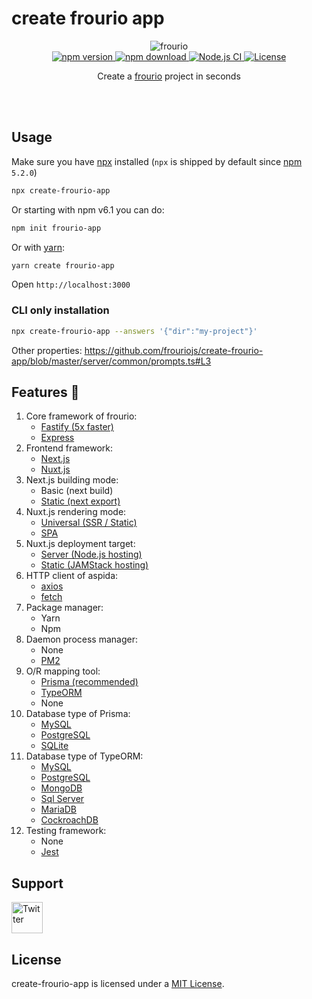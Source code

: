 # create frourio app

<div align="center">
  <img src="https://frouriojs.github.io/create-frourio-app/assets/images/desktop.png" alt="frourio" />
</div>

<div align="center">
  <a href="https://www.npmjs.com/package/create-frourio-app">
    <img src="https://img.shields.io/npm/v/create-frourio-app" alt="npm version" />
  </a>
  <a href="https://www.npmjs.com/package/create-frourio-app">
    <img src="https://img.shields.io/npm/dm/create-frourio-app" alt="npm download" />
  </a>
  <a href="https://github.com/frouriojs/create-frourio-app/actions?query=branch%3Amaster++">
    <img src="https://github.com/frouriojs/create-frourio-app/workflows/Node.js%20CI/badge.svg?branch=master" alt="Node.js CI" />
  </a>
  <a href="https://github.com/frouriojs/create-frourio-app/blob/master/LICENSE">
    <img src="https://img.shields.io/npm/l/create-frourio-app" alt="License" />
  </a>
</div>

<p align="center">Create a <a href="https://github.com/frouriojs/frourio">frourio</a> project in seconds</p>
<br />
<br />

## Usage

Make sure you have [npx](https://www.npmjs.com/package/npx) installed (`npx` is shipped by default since [npm](https://www.npmjs.com/get-npm) `5.2.0`)

```bash
npx create-frourio-app
```

Or starting with npm v6.1 you can do:

```bash
npm init frourio-app
```

Or with [yarn](https://yarnpkg.com/en/):

```bash
yarn create frourio-app
```

Open `http://localhost:3000`

### CLI only installation

```bash
npx create-frourio-app --answers '{"dir":"my-project"}'
```

Other properties: https://github.com/frouriojs/create-frourio-app/blob/master/server/common/prompts.ts#L3

## Features :tada:

1. Core framework of frourio:
   - [Fastify (5x faster)](https://www.fastify.io/)
   - [Express](https://expressjs.com/)
1. Frontend framework:
   - [Next.js](https://nextjs.org/learn/excel/typescript)
   - [Nuxt.js](https://typescript.nuxtjs.org/)
1. Next.js building mode:
   - Basic (next build)
   - [Static (next export)](https://nextjs.org/docs/advanced-features/static-html-export)
1. Nuxt.js rendering mode:
   - [Universal (SSR / Static)](https://nuxtjs.org/guide/#server-rendered-universal-ssr-)
   - [SPA](https://nuxtjs.org/guide/#single-page-applications-spa-)
1. Nuxt.js deployment target:
   - [Server (Node.js hosting)](https://nuxtjs.org/api/configuration-target)
   - [Static (JAMStack hosting)](https://nuxtjs.org/api/configuration-target)
1. HTTP client of aspida:
   - [axios](https://github.com/axios/axios)
   - [fetch](https://developer.mozilla.org/en-US/docs/Web/API/Fetch_API)
1. Package manager:
   - Yarn
   - Npm
1. Daemon process manager:
   - None
   - [PM2](https://pm2.keymetrics.io/)
1. O/R mapping tool:
   - [Prisma (recommended)](https://www.prisma.io/)
   - [TypeORM](https://typeorm.io/)
   - None
1. Database type of Prisma:
   - [MySQL](https://www.mysql.com/)
   - [PostgreSQL](https://www.postgresql.org/)
   - [SQLite](https://www.sqlite.org/)
1. Database type of TypeORM:
   - [MySQL](https://www.mysql.com/)
   - [PostgreSQL](https://www.postgresql.org/)
   - [MongoDB](https://www.mongodb.com/)
   - [Sql Server](https://www.microsoft.com/en-us/sql-server)
   - [MariaDB](https://mariadb.com/)
   - [CockroachDB](https://www.cockroachlabs.com/)
1. Testing framework:
   - None
   - [Jest](https://jestjs.io/)

## Support

<a href="https://twitter.com/solufa2020">
  <img src="https://aspida.github.io/aspida/assets/images/twitter.svg" width="50" alt="Twitter" />
</a>

## License

create-frourio-app is licensed under a [MIT License](https://github.com/frouriojs/create-frourio-app/blob/master/LICENSE).
